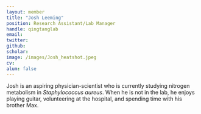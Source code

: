 ```yaml
---
layout: member
title: "Josh Leeming"
position: Research Assistant/Lab Manager
handle: qingtanglab
email: 
twitter:
github: 
scholar: 
image: /images/Josh_heatshot.jpeg
cv: 
alum: false
---
```





Josh is an aspiring physician-scientist who is currently studying nitrogen metabolism in <i>Staphylococcus aureus</i>. When he is not in the lab, he enjoys playing guitar, volunteering at the hospital, and spending time with his brother Max.


